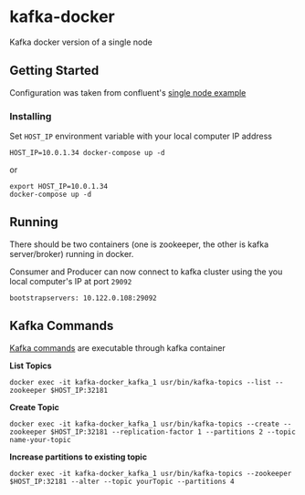 # kafka-docker

Kafka docker version of a single node

## Getting Started

Configuration was taken from confluent's [single node example](https://github.com/confluentinc/cp-docker-images/tree/master/examples)

### Installing
Set `HOST_IP` environment variable with your local computer IP address

    HOST_IP=10.0.1.34 docker-compose up -d

or

    export HOST_IP=10.0.1.34
    docker-compose up -d

## Running
There should be two containers (one is zookeeper, the other is kafka server/broker) running in docker.

Consumer and Producer can now connect to kafka cluster using the you local computer's IP at port `29092`

    bootstrapservers: 10.122.0.108:29092

## Kafka Commands

[Kafka commands](https://kafka.apache.org/quickstart) are executable through kafka container

**List Topics**

    docker exec -it kafka-docker_kafka_1 usr/bin/kafka-topics --list --zookeeper $HOST_IP:32181

**Create Topic**

    docker exec -it kafka-docker_kafka_1 usr/bin/kafka-topics --create --zookeeper $HOST_IP:32181 --replication-factor 1 --partitions 2 --topic name-your-topic

**Increase partitions to existing topic**

    docker exec -it kafka-docker_kafka_1 usr/bin/kafka-topics --zookeeper $HOST_IP:32181 --alter --topic yourTopic --partitions 4

